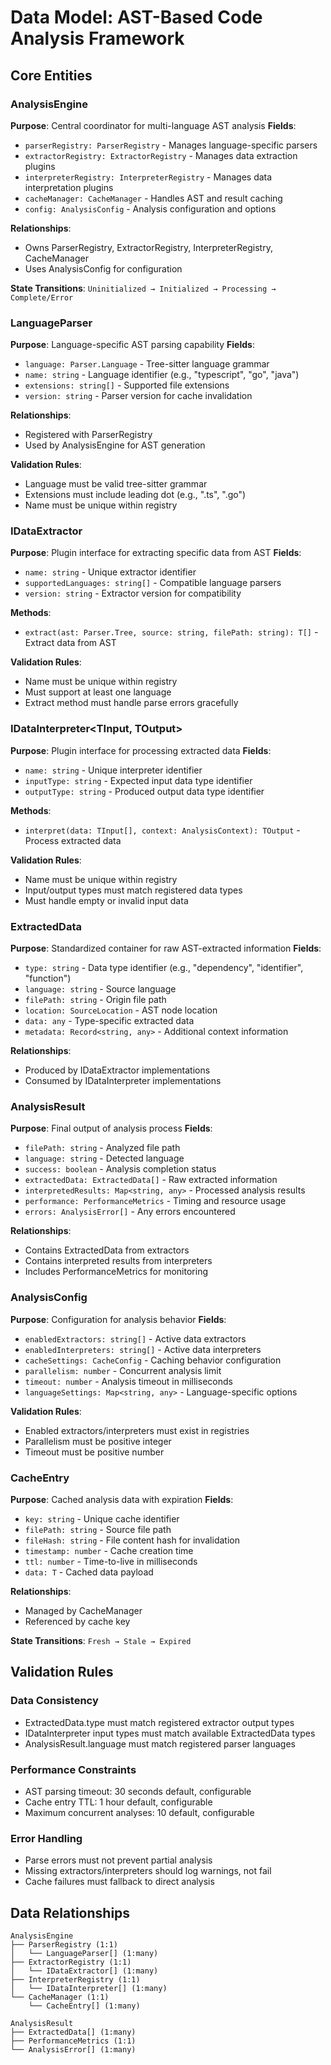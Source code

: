 # Data Model: AST-Based Code Analysis Framework

## Core Entities

### AnalysisEngine
**Purpose**: Central coordinator for multi-language AST analysis
**Fields**:
- `parserRegistry: ParserRegistry` - Manages language-specific parsers
- `extractorRegistry: ExtractorRegistry` - Manages data extraction plugins
- `interpreterRegistry: InterpreterRegistry` - Manages data interpretation plugins
- `cacheManager: CacheManager` - Handles AST and result caching
- `config: AnalysisConfig` - Analysis configuration and options

**Relationships**:
- Owns ParserRegistry, ExtractorRegistry, InterpreterRegistry, CacheManager
- Uses AnalysisConfig for configuration

**State Transitions**:
`Uninitialized → Initialized → Processing → Complete/Error`

### LanguageParser
**Purpose**: Language-specific AST parsing capability
**Fields**:
- `language: Parser.Language` - Tree-sitter language grammar
- `name: string` - Language identifier (e.g., "typescript", "go", "java")
- `extensions: string[]` - Supported file extensions
- `version: string` - Parser version for cache invalidation

**Relationships**:
- Registered with ParserRegistry
- Used by AnalysisEngine for AST generation

**Validation Rules**:
- Language must be valid tree-sitter grammar
- Extensions must include leading dot (e.g., ".ts", ".go")
- Name must be unique within registry

### IDataExtractor<T>
**Purpose**: Plugin interface for extracting specific data from AST
**Fields**:
- `name: string` - Unique extractor identifier
- `supportedLanguages: string[]` - Compatible language parsers
- `version: string` - Extractor version for compatibility

**Methods**:
- `extract(ast: Parser.Tree, source: string, filePath: string): T[]` - Extract data from AST

**Validation Rules**:
- Name must be unique within registry
- Must support at least one language
- Extract method must handle parse errors gracefully

### IDataInterpreter<TInput, TOutput>
**Purpose**: Plugin interface for processing extracted data
**Fields**:
- `name: string` - Unique interpreter identifier
- `inputType: string` - Expected input data type identifier
- `outputType: string` - Produced output data type identifier

**Methods**:
- `interpret(data: TInput[], context: AnalysisContext): TOutput` - Process extracted data

**Validation Rules**:
- Name must be unique within registry
- Input/output types must match registered data types
- Must handle empty or invalid input data

### ExtractedData
**Purpose**: Standardized container for raw AST-extracted information
**Fields**:
- `type: string` - Data type identifier (e.g., "dependency", "identifier", "function")
- `language: string` - Source language
- `filePath: string` - Origin file path
- `location: SourceLocation` - AST node location
- `data: any` - Type-specific extracted data
- `metadata: Record<string, any>` - Additional context information

**Relationships**:
- Produced by IDataExtractor implementations
- Consumed by IDataInterpreter implementations

### AnalysisResult
**Purpose**: Final output of analysis process
**Fields**:
- `filePath: string` - Analyzed file path
- `language: string` - Detected language
- `success: boolean` - Analysis completion status
- `extractedData: ExtractedData[]` - Raw extracted information
- `interpretedResults: Map<string, any>` - Processed analysis results
- `performance: PerformanceMetrics` - Timing and resource usage
- `errors: AnalysisError[]` - Any errors encountered

**Relationships**:
- Contains ExtractedData from extractors
- Contains interpreted results from interpreters
- Includes PerformanceMetrics for monitoring

### AnalysisConfig
**Purpose**: Configuration for analysis behavior
**Fields**:
- `enabledExtractors: string[]` - Active data extractors
- `enabledInterpreters: string[]` - Active data interpreters
- `cacheSettings: CacheConfig` - Caching behavior configuration
- `parallelism: number` - Concurrent analysis limit
- `timeout: number` - Analysis timeout in milliseconds
- `languageSettings: Map<string, any>` - Language-specific options

**Validation Rules**:
- Enabled extractors/interpreters must exist in registries
- Parallelism must be positive integer
- Timeout must be positive number

### CacheEntry<T>
**Purpose**: Cached analysis data with expiration
**Fields**:
- `key: string` - Unique cache identifier
- `filePath: string` - Source file path
- `fileHash: string` - File content hash for invalidation
- `timestamp: number` - Cache creation time
- `ttl: number` - Time-to-live in milliseconds
- `data: T` - Cached data payload

**Relationships**:
- Managed by CacheManager
- Referenced by cache key

**State Transitions**:
`Fresh → Stale → Expired`

## Validation Rules

### Data Consistency
- ExtractedData.type must match registered extractor output types
- IDataInterpreter input types must match available ExtractedData types
- AnalysisResult.language must match registered parser languages

### Performance Constraints
- AST parsing timeout: 30 seconds default, configurable
- Cache entry TTL: 1 hour default, configurable
- Maximum concurrent analyses: 10 default, configurable

### Error Handling
- Parse errors must not prevent partial analysis
- Missing extractors/interpreters should log warnings, not fail
- Cache failures must fallback to direct analysis

## Data Relationships

```
AnalysisEngine
├── ParserRegistry (1:1)
│   └── LanguageParser[] (1:many)
├── ExtractorRegistry (1:1)
│   └── IDataExtractor[] (1:many)
├── InterpreterRegistry (1:1)
│   └── IDataInterpreter[] (1:many)
└── CacheManager (1:1)
    └── CacheEntry[] (1:many)

AnalysisResult
├── ExtractedData[] (1:many)
├── PerformanceMetrics (1:1)
└── AnalysisError[] (1:many)
```